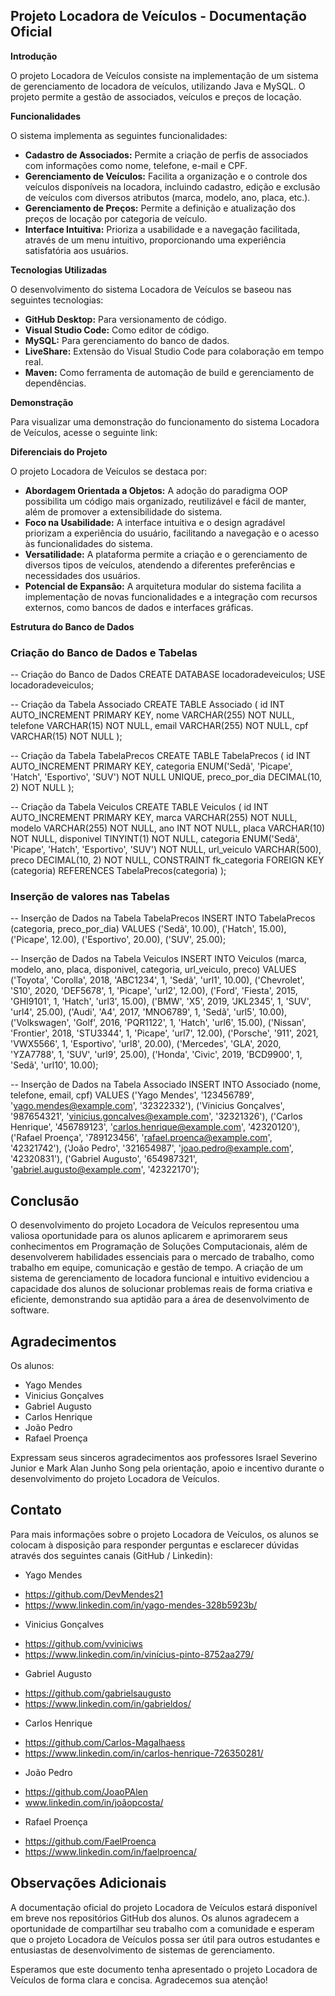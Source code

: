 ## Projeto Locadora de Veículos - Documentação Oficial

**Introdução**

O projeto Locadora de Veículos consiste na implementação de um sistema de gerenciamento de locadora de veículos, utilizando Java e MySQL. O projeto permite a gestão de associados, veículos e preços de locação.

**Funcionalidades**

O sistema implementa as seguintes funcionalidades:

* **Cadastro de Associados:** Permite a criação de perfis de associados com informações como nome, telefone, e-mail e CPF.
* **Gerenciamento de Veículos:** Facilita a organização e o controle dos veículos disponíveis na locadora, incluindo cadastro, edição e exclusão de veículos com diversos atributos (marca, modelo, ano, placa, etc.).
* **Gerenciamento de Preços:** Permite a definição e atualização dos preços de locação por categoria de veículo.
* **Interface Intuitiva:** Prioriza a usabilidade e a navegação facilitada, através de um menu intuitivo, proporcionando uma experiência satisfatória aos usuários.

**Tecnologias Utilizadas**

O desenvolvimento do sistema Locadora de Veículos se baseou nas seguintes tecnologias:

* **GitHub Desktop:** Para versionamento de código.
* **Visual Studio Code:** Como editor de código.
* **MySQL:** Para gerenciamento do banco de dados.
* **LiveShare:** Extensão do Visual Studio Code para colaboração em tempo real.
* **Maven:** Como ferramenta de automação de build e gerenciamento de dependências.

**Demonstração**

Para visualizar uma demonstração do funcionamento do sistema Locadora de Veículos, acesse o seguinte link:

**Diferenciais do Projeto**

O projeto Locadora de Veículos se destaca por:

* **Abordagem Orientada a Objetos:** A adoção do paradigma OOP possibilita um código mais organizado, reutilizável e fácil de manter, além de promover a extensibilidade do sistema.
* **Foco na Usabilidade:** A interface intuitiva e o design agradável priorizam a experiência do usuário, facilitando a navegação e o acesso às funcionalidades do sistema.
* **Versatilidade:** A plataforma permite a criação e o gerenciamento de diversos tipos de veículos, atendendo a diferentes preferências e necessidades dos usuários.
* **Potencial de Expansão:** A arquitetura modular do sistema facilita a implementação de novas funcionalidades e a integração com recursos externos, como bancos de dados e interfaces gráficas.

**Estrutura do Banco de Dados**

### Criação do Banco de Dados e Tabelas

-- Criação do Banco de Dados
CREATE DATABASE locadoradeveiculos;
USE locadoradeveiculos;

-- Criação da Tabela Associado
CREATE TABLE Associado (
    id INT AUTO_INCREMENT PRIMARY KEY,
    nome VARCHAR(255) NOT NULL,
    telefone VARCHAR(15) NOT NULL,
    email VARCHAR(255) NOT NULL,
    cpf VARCHAR(15) NOT NULL
);

-- Criação da Tabela TabelaPrecos
CREATE TABLE TabelaPrecos (
    id INT AUTO_INCREMENT PRIMARY KEY,
    categoria ENUM('Sedã', 'Picape', 'Hatch', 'Esportivo', 'SUV') NOT NULL UNIQUE,
    preco_por_dia DECIMAL(10, 2) NOT NULL
);

-- Criação da Tabela Veiculos
CREATE TABLE Veiculos (
    id INT AUTO_INCREMENT PRIMARY KEY,
    marca VARCHAR(255) NOT NULL,
    modelo VARCHAR(255) NOT NULL,
    ano INT NOT NULL,
    placa VARCHAR(10) NOT NULL,
    disponivel TINYINT(1) NOT NULL,
    categoria ENUM('Sedã', 'Picape', 'Hatch', 'Esportivo', 'SUV') NOT NULL,
    url_veiculo VARCHAR(500),
    preco DECIMAL(10, 2) NOT NULL,
    CONSTRAINT fk_categoria FOREIGN KEY (categoria) REFERENCES TabelaPrecos(categoria)
);

### Inserção de valores nas Tabelas

-- Inserção de Dados na Tabela TabelaPrecos
INSERT INTO TabelaPrecos (categoria, preco_por_dia) VALUES 
('Sedã', 10.00),
('Hatch', 15.00),
('Picape', 12.00),
('Esportivo', 20.00),
('SUV', 25.00);

-- Inserção de Dados na Tabela Veiculos
INSERT INTO Veiculos (marca, modelo, ano, placa, disponivel, categoria, url_veiculo, preco) VALUES 
('Toyota', 'Corolla', 2018, 'ABC1234', 1, 'Sedã', 'url1', 10.00),
('Chevrolet', 'S10', 2020, 'DEF5678', 1, 'Picape', 'url2', 12.00),
('Ford', 'Fiesta', 2015, 'GHI9101', 1, 'Hatch', 'url3', 15.00),
('BMW', 'X5', 2019, 'JKL2345', 1, 'SUV', 'url4', 25.00),
('Audi', 'A4', 2017, 'MNO6789', 1, 'Sedã', 'url5', 10.00),
('Volkswagen', 'Golf', 2016, 'PQR1122', 1, 'Hatch', 'url6', 15.00),
('Nissan', 'Frontier', 2018, 'STU3344', 1, 'Picape', 'url7', 12.00),
('Porsche', '911', 2021, 'VWX5566', 1, 'Esportivo', 'url8', 20.00),
('Mercedes', 'GLA', 2020, 'YZA7788', 1, 'SUV', 'url9', 25.00),
('Honda', 'Civic', 2019, 'BCD9900', 1, 'Sedã', 'url10', 10.00);

-- Inserção de Dados na Tabela Associado
INSERT INTO Associado (nome, telefone, email, cpf) VALUES 
('Yago Mendes', '123456789', 'yago.mendes@example.com', '32322332'),
('Vinicius Gonçalves', '987654321', 'vinicius.goncalves@example.com', '32321326'),
('Carlos Henrique', '456789123', 'carlos.henrique@example.com', '42320120'),
('Rafael Proença', '789123456', 'rafael.proenca@example.com', '42321742'),
('João Pedro', '321654987', 'joao.pedro@example.com', '42320831'),
('Gabriel Augusto', '654987321', 'gabriel.augusto@example.com', '42322170');

## Conclusão

O desenvolvimento do projeto Locadora de Veículos representou uma valiosa oportunidade para os alunos aplicarem e aprimorarem seus conhecimentos em Programação de Soluções Computacionais, além de desenvolverem habilidades essenciais para o mercado de trabalho, como trabalho em equipe, comunicação e gestão de tempo. A criação de um sistema de gerenciamento de locadora funcional e intuitivo evidenciou a capacidade dos alunos de solucionar problemas reais de forma criativa e eficiente, demonstrando sua aptidão para a área de desenvolvimento de software.

## Agradecimentos
Os alunos:
- Yago Mendes
- Vinicius Gonçalves
- Gabriel Augusto
- Carlos Henrique
- João Pedro
- Rafael Proença

Expressam seus sinceros agradecimentos aos professores Israel Severino Junior e Mark Alan Junho Song pela orientação, apoio e incentivo durante o desenvolvimento do projeto Locadora de Veículos.

## Contato
Para mais informações sobre o projeto Locadora de Veículos, os alunos se colocam à disposição para responder perguntas e esclarecer dúvidas através dos seguintes canais (GitHub / Linkedin):
- Yago Mendes
* https://github.com/DevMendes21
* https://www.linkedin.com/in/yago-mendes-328b5923b/

- Vinicius Gonçalves
* https://github.com/vviniciws
* https://www.linkedin.com/in/vinícius-pinto-8752aa279/

- Gabriel Augusto
* https://github.com/gabrielsaugusto
* https://www.linkedin.com/in/gabrieldos/

- Carlos Henrique
* https://github.com/Carlos-Magalhaess
* https://www.linkedin.com/in/carlos-henrique-726350281/

- João Pedro
* https://github.com/JoaoPAlen
* www.linkedin.com/in/joãopcosta/

- Rafael Proença
* https://github.com/FaelProenca
* https://www.linkedin.com/in/faelproenca/

## Observações Adicionais

A documentação oficial do projeto Locadora de Veículos estará disponível em breve nos repositórios GitHub dos alunos. Os alunos agradecem a oportunidade de compartilhar seu trabalho com a comunidade e esperam que o projeto Locadora de Veículos possa ser útil para outros estudantes e entusiastas de desenvolvimento de sistemas de gerenciamento.

Esperamos que este documento tenha apresentado o projeto Locadora de Veículos de forma clara e concisa. Agradecemos sua atenção!
